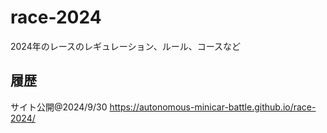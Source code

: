 # race-2024
2024年のレースのレギュレーション、ルール、コースなど
## 履歴
サイト公開@2024/9/30
https://autonomous-minicar-battle.github.io/race-2024/
